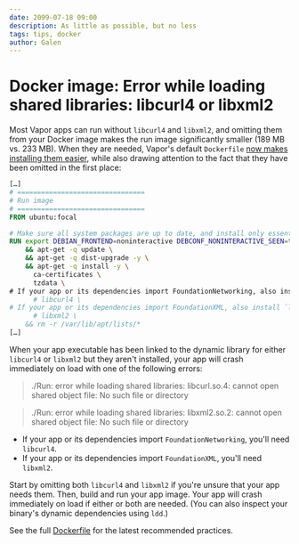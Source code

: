 ```yaml
---
date: 2099-07-18 09:00
description: As little as possible, but no less
tags: tips, docker
author: Galen
---
```

# Docker image: Error while loading shared libraries: libcurl4 or libxml2

Most Vapor apps can run without `libcurl4` and `libxml2`, and omitting them from your Docker image makes the run image significantly smaller (189 MB vs. 233 MB). When they are needed, Vapor's default `Dockerfile` [now makes installing them easier](https://github.com/vapor/template-bare/commit/829f5fb2a3dc6e5c623cfec7ccdacf5517ff5c1c), while also drawing attention to the fact that they have been omitted in the first place:

``` Dockerfile
[…]
# ================================
# Run image
# ================================
FROM ubuntu:focal

# Make sure all system packages are up to date, and install only essential packages.
RUN export DEBIAN_FRONTEND=noninteractive DEBCONF_NONINTERACTIVE_SEEN=true \
    && apt-get -q update \
    && apt-get -q dist-upgrade -y \
    && apt-get -q install -y \
      ca-certificates \
      tzdata \
# If your app or its dependencies import FoundationNetworking, also install `libcurl4`.
      # libcurl4 \
# If your app or its dependencies import FoundationXML, also install `libxml2`.
      # libxml2 \
    && rm -r /var/lib/apt/lists/*
[…]
```

When your app executable has been linked to the dynamic library for either `libcurl4` or `libxml2` but they aren't installed, your app will crash immediately on load with one of the following errors:

> ./Run: error while loading shared libraries: libcurl.so.4: cannot open shared object file: No such file or directory

> ./Run: error while loading shared libraries: libxml2.so.2: cannot open shared object file: No such file or directory

* If your app or its dependencies import `FoundationNetworking`, you'll need `libcurl4`.
* If your app or its dependencies import `FoundationXML`, you'll need `libxml2`.

Start by omitting both `libcurl4` and `libxml2` if you're unsure that your app needs them. Then, build and run your app image. Your app will crash immediately on load if either or both are needed. (You can also inspect your binary's dynamic dependencies using `ldd`.)

See the full [Dockerfile](https://github.com/vapor/template-bare/blob/main/Dockerfile) for the latest recommended practices.
